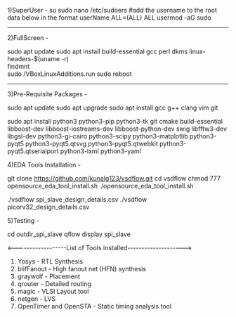 1)SuperUser -
su
sudo nano /etc/sudoers
#add the username to the root data below in the format userName ALL=(ALL) ALL
usermod -aG sudo <userName>

--------------------------------------------------------------------
2)FullScreen -

sudo apt update 
sudo apt install build-essential gcc perl dkms linux-headers-$(uname -r)  
<Insert guest Additions Diskvfrom options and open it and open in terminal> 
findmnt  
 <Copy the VBox_Gas Full DIrectory> 
 sudo <Directory>/VBoxLinuxAdditions.run
 sudo reboot

--------------------------------------------------------------------
3)Pre-Requisite Packages -

sudo apt update
sudo apt upgrade
sudo apt install gcc g++ clang vim git

sudo apt install python3 python3-pip python3-tk git cmake build-essential libboost-dev libboost-iostreams-dev libboost-python-dev swig libfftw3-dev libgsl-dev python3-gi-cairo python3-scipy python3-matplotlib python3-pyqt5 python3-pyqt5.qtsvg python3-pyqt5.qtwebkit python3-pyqt5.qtserialport python3-lxml python3-yaml

4)EDA Tools Installation -

git clone https://github.com/kunalg123/vsdflow.git
cd vsdflow
chmod 777 opensource_eda_tool_install.sh
./opensource_eda_tool_install.sh

./vsdflow spi_slave_design_details.csv 
./vsdflow picorv32_design_details.csv

5)Testing - 

cd outdir_spi_slave
qflow display spi_slave

<------------------List of Tools installed-------------------->

1) Yosys - RTL Synthesis
2) blifFanout - High fanout net (HFN) synthesis
3) graywolf - Placement
4) qrouter - Detailed routing
5) magic - VLSI Layout tool
6) netgen - LVS
7) OpenTimer and OpenSTA - Static timing analysis tool


